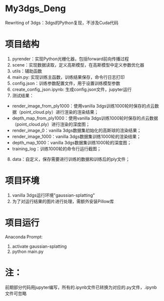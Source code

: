 # My3dgs_Deng
Rewriting of 3dgs：3dgs的Python复现，不涉及Cuda代码

# 项目结构
1. pyrender：实现Python光栅化器，包括forward前向传播过程
2. scene：实现数据读取，定义高斯模型，在高斯模型中定义参数优化器
3. utils：辅助函数
4. main.py: 实现训练主函数，训练结果保存，命令行日志打印
5. config.json：训练参数配置文件，用于设置训练模型参数
6. create_config_json.ipynb: 生成config.json文件，jupyter运行
7. 测试结果：
* render_image_from_ply1000：使用vanilla 3dgs训练1000轮时保存的点云数据（point_cloud.ply）进行渲染的渲染结果；
* depth_map_from_ply1000：使用vanilla 3dgs训练1000轮时保存的点云数据（point_cloud.ply）进行渲染的深度图；
* render_image_0：vanilla 3dgs数据集初始化的高斯球的渲染结果；
* render_image_1000：vanilla 3dgs数据集训练1000轮的渲染结果；
* depth_map_1000：vanilla 3dgs数据集训练1000轮的深度图；
* training_log：训练1000轮的命令行运行截图；
8. data：自定义，保存需要进行训练的数据和训练后的ply文件；

# 项目环境
1. vanilla 3dgs运行环境"gaussian-splatting"
2. 为了对运行结果的图片进行处理，需额外安装Pillow库

# 项目运行
Anaconda Prompt:
1. activate gaussian-splatting
2. python main.py

# 注：
前期部分代码用jupyter编写，所有的.ipynb文件已转换为对应的.py文件，.ipynb文件可忽略
